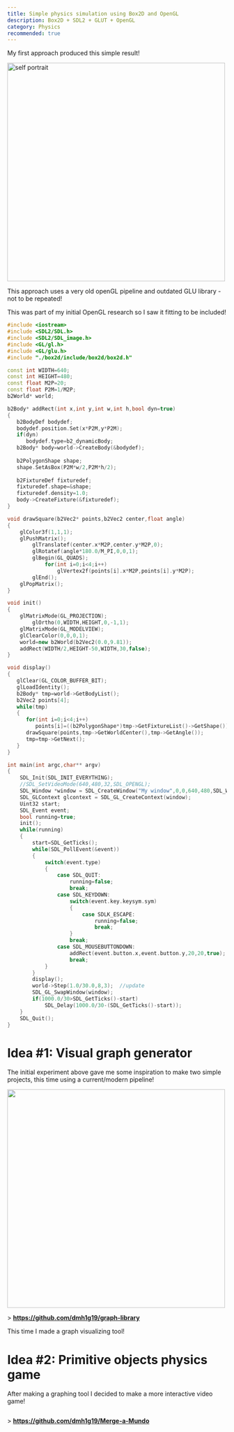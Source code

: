 ```yaml
---
title: Simple physics simulation using Box2D and OpenGL
description: Box2D + SDL2 + GLUT + OpenGL
category: Physics
recommended: true
---
```


My first approach produced this simple result!

<img src="/img/test.gif" alt="self portrait" width="500">

This approach uses a very old openGL pipeline and outdated GLU library - not to be repeated!

This was part of my initial OpenGL research so I saw it fitting to be included!

```C++
#include <iostream>
#include <SDL2/SDL.h>
#include <SDL2/SDL_image.h>
#include <GL/gl.h>
#include <GL/glu.h>
#include "./box2d/include/box2d/box2d.h"

const int WIDTH=640;
const int HEIGHT=480;
const float M2P=20;
const float P2M=1/M2P;
b2World* world;

b2Body* addRect(int x,int y,int w,int h,bool dyn=true)
{
   b2BodyDef bodydef;
   bodydef.position.Set(x*P2M,y*P2M);
   if(dyn)
      bodydef.type=b2_dynamicBody;
   b2Body* body=world->CreateBody(&bodydef);
	
   b2PolygonShape shape;
   shape.SetAsBox(P2M*w/2,P2M*h/2);
   
   b2FixtureDef fixturedef;
   fixturedef.shape=&shape;
   fixturedef.density=1.0;
   body->CreateFixture(&fixturedef);
}

void drawSquare(b2Vec2* points,b2Vec2 center,float angle)
{
	glColor3f(1,1,1);
	glPushMatrix();
		glTranslatef(center.x*M2P,center.y*M2P,0);
		glRotatef(angle*180.0/M_PI,0,0,1);
		glBegin(GL_QUADS);
			for(int i=0;i<4;i++)
				glVertex2f(points[i].x*M2P,points[i].y*M2P);
		glEnd();
	glPopMatrix();
}

void init()
{
	glMatrixMode(GL_PROJECTION);
		glOrtho(0,WIDTH,HEIGHT,0,-1,1);
	glMatrixMode(GL_MODELVIEW);
	glClearColor(0,0,0,1);
	world=new b2World(b2Vec2(0.0,9.81));
	addRect(WIDTH/2,HEIGHT-50,WIDTH,30,false);
}

void display()
{
   glClear(GL_COLOR_BUFFER_BIT);
   glLoadIdentity();
   b2Body* tmp=world->GetBodyList();
   b2Vec2 points[4];
   while(tmp)
   {
      for(int i=0;i<4;i++)
         points[i]=((b2PolygonShape*)tmp->GetFixtureList()->GetShape())->m_vertices[i];
      drawSquare(points,tmp->GetWorldCenter(),tmp->GetAngle());
      tmp=tmp->GetNext();
   }
}

int main(int argc,char** argv)
{
	SDL_Init(SDL_INIT_EVERYTHING);
	//SDL_SetVideoMode(640,480,32,SDL_OPENGL);
    SDL_Window *window = SDL_CreateWindow("My window",0,0,640,480,SDL_WINDOW_OPENGL);
    SDL_GLContext glcontext = SDL_GL_CreateContext(window);
	Uint32 start;
	SDL_Event event;
	bool running=true;
	init();
	while(running)
	{
		start=SDL_GetTicks();
		while(SDL_PollEvent(&event))
		{
			switch(event.type)
			{
				case SDL_QUIT:
					running=false;
					break;
				case SDL_KEYDOWN:
					switch(event.key.keysym.sym)
					{
						case SDLK_ESCAPE:
							running=false;
							break;
					}
					break;
				case SDL_MOUSEBUTTONDOWN:
					addRect(event.button.x,event.button.y,20,20,true);
					break;
			}
		}
		display();
		world->Step(1.0/30.0,8,3);	//update
        SDL_GL_SwapWindow(window);
		if(1000.0/30>SDL_GetTicks()-start)
			SDL_Delay(1000.0/30-(SDL_GetTicks()-start));
	}
	SDL_Quit();
}
```

# Idea #1: Visual graph generator

The initial experiment above gave me some inspiration to make two simple projects, this time using a current/modern pipeline!

<img src="/img/test1.gif" alt="" width="500">

\> **https://github.com/dmh1g19/graph-library** 

This time I made a graph visualizing tool!

# Idea #2: Primitive objects physics game

After making a graphing tool I decided to make a more interactive video game!

<img src="/img/test2.gif" alt="" heght="500">

\> **https://github.com/dmh1g19/Merge-a-Mundo** 